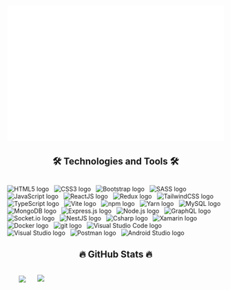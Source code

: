 <a href="#" target="_blank">
  <img src="./svg/aprilnnma.svg" width="1200" alt="#" />
</a>

<h2 align="center">🛠 Technologies and Tools 🛠</h2>
<br>
<!-- https://simpleicons.org/ -->
<span><img src="https://img.shields.io/badge/HTML5-282C34?logo=html5&logoColor=E34F26" alt="HTML5 logo" title="HTML5" height="25" /></span>
&nbsp;
<span><img src="https://img.shields.io/badge/CSS3-282C34?logo=css3&logoColor=1572B6" alt="CSS3 logo" title="CSS3" height="25" /></span>
&nbsp;
<span><img src="https://img.shields.io/badge/Bootstrap-282C34?logo=bootstrap&logoColor=7952B3" alt="Bootstrap logo" title="Bootstrap" height="25" /></span>
&nbsp;
<span><img src="https://img.shields.io/badge/Sass-282C34?logo=sass&logoColor=CC6699" alt="SASS logo" title="SASS" height="25" /></span>
&nbsp;
<span><img src="https://img.shields.io/badge/JavaScript-282C34?logo=javascript&logoColor=F7DF1E" alt="JavaScript logo" title="JavaScript" height="25" /></span>
&nbsp;
<span><img src="https://img.shields.io/badge/ReactJS-282C34?logo=react&logoColor=61DAFB" alt="ReactJS logo" title="ReactJS" height="25" /></span>
&nbsp;
<span><img src="https://img.shields.io/badge/Redux-282C34?logo=redux&logoColor=764ABC" alt="Redux logo" title="Redux" height="25" /></span>
&nbsp;
<span><img src="https://img.shields.io/badge/Tailwind%20CSS-282C34?logo=tailwind-css&logoColor=38B2AC" alt="TailwindCSS logo" title="TailwindCSS" height="25" /></span>
&nbsp;
<span><img src="https://img.shields.io/badge/TypeScript-282C34?logo=typescript&logoColor=3178C6" alt="TypeScript logo" title="TypeScript" height="25" /></span>
&nbsp;
<span><img src="https://img.shields.io/badge/Vite-282C34?logo=vite&logoColor=646CFF" alt="Vite logo" title="Vite" height="25" /></span>
&nbsp;
<span><img src="https://img.shields.io/badge/npm-282C34?logo=npm&logoColor=CB3837" alt="npm logo" title="npm" height="25" /></span>
&nbsp;
<span><img src="https://img.shields.io/badge/Yarn-282C34?logo=yarn&logoColor=2A275C" alt="Yarn logo" title="Yarn" height="25" /></span>
&nbsp;
<span><img src="https://img.shields.io/badge/MySQL-282C34?logo=mysql&logoColor=2E51A2" alt="MySQL logo" title="MySQL" height="25" /></span>
&nbsp;
<span><img src="https://img.shields.io/badge/MongoDB-282C34?logo=mongodb&logoColor=47A248" alt="MongoDB logo" title="MongoDB" height="25" /></span>
&nbsp;
<span><img src="https://img.shields.io/badge/Express-282C34?logo=express&logoColor=FFFFFF" alt="Express.js logo" title="Express.js" height="25" /></span>
&nbsp;
<span><img src="https://img.shields.io/badge/Node.js-282C34?logo=node.js&logoColor=00F200" alt="Node.js logo" title="Node.js" height="25" /></span>
&nbsp;
<span><img src="https://img.shields.io/badge/GraphQL-282C34?logo=graphql&logoColor=E10098" alt="GraphQL logo" title="GraphQL" height="25" /></span>
&nbsp;
<span><img src="https://img.shields.io/badge/Socket.io-282C34?logo=graphql&logoColor=010101" alt="Socket.io logo" title="Socket.io" height="25" /></span>
&nbsp;
<span><img src="https://img.shields.io/badge/Nestjs-282C34?logo=nestjs&logoColor=E0234E" alt="NestJS logo" title="NestJS" height="25" /></span>
&nbsp;
<span><img src="https://img.shields.io/badge/Csharp-282C34?logo=csharp&logoColor=512BD4" alt="Csharp logo" title="C#" height="25" /></span>
&nbsp;
<span><img src="https://img.shields.io/badge/Xamarin-282C34?logo=xamarin&logoColor=3498DB" alt="Xamarin logo" title="Xamarin" height="25" /></span>
&nbsp;
<span><img src="https://img.shields.io/badge/Docker-282C34?logo=docker&logoColor=2496ED" alt="Docker logo" title="Docker" height="25" /></span>
&nbsp;
<span><img src="https://img.shields.io/badge/git-282C34?logo=git&logoColor=F05032" alt="git logo" title="git" height="25" /></span>
&nbsp;
<span><img src="https://img.shields.io/badge/VS%20Code-282C34?logo=visual-studio-code&logoColor=007ACC" alt="Visual Studio Code logo" title="Visual Studio Code" height="25" /></span>
&nbsp;
<span><img src="https://img.shields.io/badge/Visual%20Studio-282C34?logo=visual-studio&logoColor=5C2D91" alt="Visual Studio logo" title="Visual Studio" height="25" /></span>
&nbsp;
<span><img src="https://img.shields.io/badge/Postman-282C34?logo=postman&logoColor=FF6C37" alt="Postman logo" title="Postman" height="25" /></span>
&nbsp;
<span><img src="https://img.shields.io/badge/Android%20Studio-282C34?logo=android-studio&logoColor=3DDC84" alt="Android Studio logo" title="Android Studio" height="25" /></span>
&nbsp;
<br>
<h2 align="center">🔥 GitHub Stats 🔥</h2>
<!-- https://github.com/anuraghazra/github-readme-stats -->
<br>
<div align=center>
  <a href="#" title="April-nnma">
    <img width="315" align="center" src="https://github-readme-stats.vercel.app/api/top-langs/?username=April-nnma&hide=c%23,powershell,Mathematica,Ruby,Objective-C,Objective-C%2b%2b,Cuda&title_color=61dafb&text_color=ffffff&icon_color=61dafb&bg_color=20232a&langs_count=8&layout=compact&border_color=61dafb&hide_border=true" />
  </a>
  <a href="#" title="April-nnma">
    <img align="right" width="434" src="https://github-readme-stats.vercel.app/api?username=April-nnma&show_icons=true&theme=react&border_color=61dafb&hide_border=true" />
  </a>
</div>
